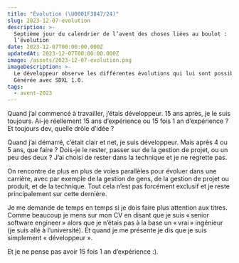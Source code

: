 ```yaml
---
title: "Évolution (\U0001F3847/24)"
slug: 2023-12-07-evolution
description: >-
  Septième jour du calendrier de l’avent des choses liées au boulot :
  l’évolution
date: 2023-12-07T00:00:00.000Z
updatedAt: 2023-12-07T00:00:00.000Z
image: /assets/2023-12-07-evolution.png
imageDescription: >-
  Le développeur observe les différentes évolutions qui lui sont possible.
  Générée avec SDXL 1.0.
tags:
  - avent-2023
---
```


Quand j’ai commencé à travailler, j’étais développeur. 15 ans après, je le suis toujours. Ai-je réellement 15 ans d’expérience ou 15 fois 1 an d’expérience ? Et toujours dev, quelle drôle d’idée ?

Quand j’ai démarré, c’était clair et net, je suis développeur. Mais après 4 ou 5 ans, que faire ? Dois-je le rester, passer sur de la gestion de projet, ou un peu des deux ? J’ai choisi de rester dans la technique et je ne regrette pas.

On rencontre de plus en plus de voies parallèles pour évoluer dans une carrière, avec par exemple de la gestion de gens, de la gestion de projet ou produit, et de la technique. Tout cela n’est pas forcément exclusif et je reste principalement sur cette dernière.

Je me demande de temps en temps si je dois faire plus attention aux titres. Comme beaucoup je mens sur mon CV en disant que je suis « senior software engineer » alors que je n’étais pas à la base un « vrai » ingénieur (je suis allé à l’université). Et quand je me présente je dis que je suis simplement « développeur ».

Et je ne pense pas avoir 15 fois 1 an d’expérience :).

